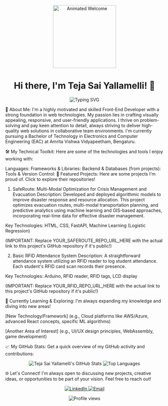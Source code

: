 <div align="center">
<img src="https://media.giphy.com/media/hvGCtL9bJqj2J7xVvK/giphy.gif" width="200" alt="Animated Welcome" />
<h1>Hi there, I'm Teja Sai Yallamelli! 👋</h1>
<p>
<img src="https://readme-typing-svg.demolab.com?font=Fira+Code&size=25&pause=1000&color=F7DF1E&width=430&lines=A+Passionate+Front-End+Developer;Building+Visually+Appealing+Web+Solutions;Optimizing+User+Experiences;Always+Learning+New+Technologies" alt="Typing SVG" />
</p>
</div>

🚀 About Me:
I'm a highly motivated and skilled Front-End Developer with a strong foundation in web technologies. My passion lies in crafting visually appealing, responsive, and user-friendly applications. I thrive on problem-solving and pay keen attention to detail, always striving to deliver high-quality web solutions in collaborative team environments. I'm currently pursuing a Bachelor of Technology in Electronics and Computer Engineering (EAC) at Amrita Vishwa Vidyapeetham, Bengaluru.

🛠️ My Technical Toolkit:
Here are some of the technologies and tools I enjoy working with:

Languages:
Frameworks & Libraries:
Backend & Databases (from projects):
Tools & Version Control:
🌟 Featured Projects:
Here are some projects I'm proud of. Click to explore their repositories!

1. SafeRoute: Multi-Modal Optimization for Crisis Management and Evacuation
Description: Developed and deployed algorithmic models to improve disaster response and resource allocation. This project optimizes evacuation routes, multi-modal transportation planning, and predictive analytics using machine learning and GIS-based approaches, incorporating real-time data for effective disaster management.

Key Technologies: HTML, CSS, FastAPI, Machine Learning (Logistic Regression)

 (IMPORTANT: Replace YOUR_SAFEROUTE_REPO_URL_HERE with the actual link to this project's GitHub repository if it's public!)

2. Basic RFID Attendance System
Description: A straightforward attendance system utilizing an RFID reader to log student attendance. Each student's RFID card scan records their presence.

Key Technologies: Arduino, RFID reader, RFID tags, LCD display

 (IMPORTANT: Replace YOUR_RFID_REPO_URL_HERE with the actual link to this project's GitHub repository if it's public!)

🌱 Currently Learning & Exploring:
I'm always expanding my knowledge and diving into new areas!

[New Technology/Framework] (e.g., Cloud platforms like AWS/Azure, advanced React concepts, specific ML algorithms)

[Another Area of Interest] (e.g., UI/UX design principles, WebAssembly, game development)

📈 My GitHub Stats:
Get a quick overview of my GitHub activity and contributions:

<div align="center">
<img src="https://github-readme-stats.vercel.app/api?username=Tejasai120603&show_icons=true&theme=dark&hide_border=true&count_private=true&line_height=25" alt="Teja Sai Yallamelli's GitHub Stats" />
<img src="https://github-readme-stats.vercel.app/api/top-langs/?username=Tejasai120603&layout=compact&theme=dark&hide_border=true&langs_count=6" alt="Top Languages" />
</div>

🌐 Let's Connect!
I'm always open to discussing new projects, creative ideas, or opportunities to be part of your vision. Feel free to reach out!

<p align="center">
<a href="https://www.linkedin.com/in/teja-sai-yallamelli-a5685b320/" target="_blank">
<img src="https://img.shields.io/badge/LinkedIn-0077B5?style=for-the-badge&logo=linkedin&logoColor=white" alt="LinkedIn" />
</a>
<a href="mailto:tejasairavikumar@gmail.com">
<img src="https://img.shields.io/badge/Email-D14836?style=for-the-badge&logo=gmail&logoColor=white" alt="Email" />
</a>
<!-- Add more social links if you have them, e.g., Twitter, personal website -->
<!--
<a href="https://twitter.com/yourusername" target="_blank">
<img src="https://img.shields.io/badge/Twitter-1DA1F2?style=for-the-badge&logo=twitter&logoColor=white" alt="Twitter" />
</a>
-->
</p>

<div align="center">
<img src="https://komarev.com/ghpvc/?username=Tejasai120603&color=blue&style=flat-square" alt="Profile views" />
</div>
